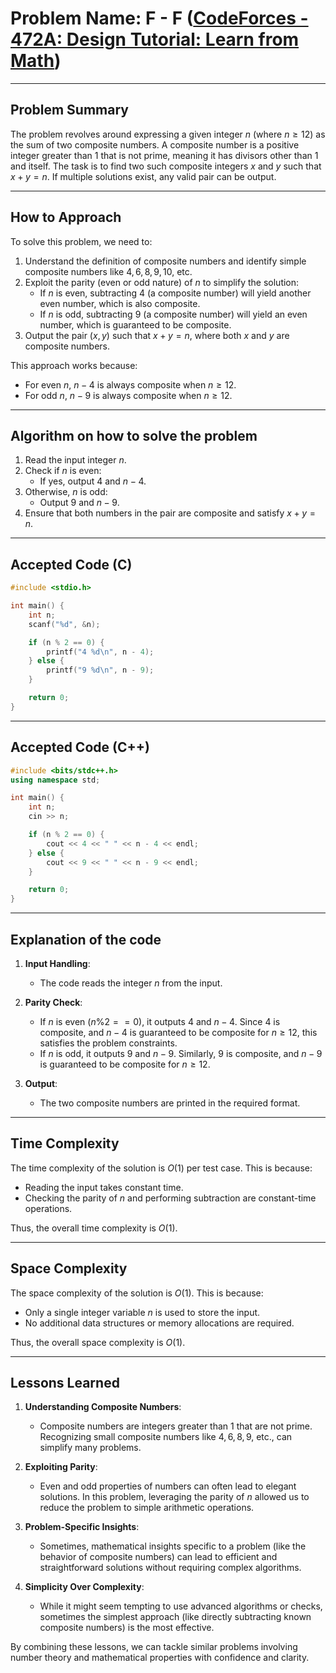 # Problem Name: F - F ([CodeForces - 472A: Design Tutorial: Learn from Math](http://codeforces.com/problemset/problem/472/A))

---

## Problem Summary

The problem revolves around expressing a given integer $n$ (where $n \geq 12$) as the sum of two composite numbers. A composite number is a positive integer greater than 1 that is not prime, meaning it has divisors other than 1 and itself. The task is to find two such composite integers $x$ and $y$ such that $x + y = n$. If multiple solutions exist, any valid pair can be output.

---

## How to Approach

To solve this problem, we need to:

1. Understand the definition of composite numbers and identify simple composite numbers like $4, 6, 8, 9, 10,$ etc.
2. Exploit the parity (even or odd nature) of $n$ to simplify the solution:
   - If $n$ is even, subtracting $4$ (a composite number) will yield another even number, which is also composite.
   - If $n$ is odd, subtracting $9$ (a composite number) will yield an even number, which is guaranteed to be composite.
3. Output the pair $(x, y)$ such that $x + y = n$, where both $x$ and $y$ are composite numbers.

This approach works because:

- For even $n$, $n - 4$ is always composite when $n \geq 12$.
- For odd $n$, $n - 9$ is always composite when $n \geq 12$.

---

## Algorithm on how to solve the problem

1. Read the input integer $n$.
2. Check if $n$ is even:
   - If yes, output $4$ and $n - 4$.
3. Otherwise, $n$ is odd:
   - Output $9$ and $n - 9$.
4. Ensure that both numbers in the pair are composite and satisfy $x + y = n$.

---

## Accepted Code (C)

```c
#include <stdio.h>

int main() {
    int n;
    scanf("%d", &n);

    if (n % 2 == 0) {
        printf("4 %d\n", n - 4);
    } else {
        printf("9 %d\n", n - 9);
    }

    return 0;
}
```

---

## Accepted Code (C++)

```cpp
#include <bits/stdc++.h>
using namespace std;

int main() {
    int n;
    cin >> n;

    if (n % 2 == 0) {
        cout << 4 << " " << n - 4 << endl;
    } else {
        cout << 9 << " " << n - 9 << endl;
    }

    return 0;
}
```

---

## Explanation of the code

1. **Input Handling**:
   - The code reads the integer $n$ from the input.

2. **Parity Check**:
   - If $n$ is even ($n \% 2 == 0$), it outputs $4$ and $n - 4$. Since $4$ is composite, and $n - 4$ is guaranteed to be composite for $n \geq 12$, this satisfies the problem constraints.
   - If $n$ is odd, it outputs $9$ and $n - 9$. Similarly, $9$ is composite, and $n - 9$ is guaranteed to be composite for $n \geq 12$.

3. **Output**:
   - The two composite numbers are printed in the required format.

---

## Time Complexity

The time complexity of the solution is $O(1)$ per test case. This is because:

- Reading the input takes constant time.
- Checking the parity of $n$ and performing subtraction are constant-time operations.

Thus, the overall time complexity is $O(1)$.

---

## Space Complexity

The space complexity of the solution is $O(1)$. This is because:

- Only a single integer variable $n$ is used to store the input.
- No additional data structures or memory allocations are required.

Thus, the overall space complexity is $O(1)$.

---

## Lessons Learned

1. **Understanding Composite Numbers**:
   - Composite numbers are integers greater than 1 that are not prime. Recognizing small composite numbers like $4, 6, 8, 9,$ etc., can simplify many problems.

2. **Exploiting Parity**:
   - Even and odd properties of numbers can often lead to elegant solutions. In this problem, leveraging the parity of $n$ allowed us to reduce the problem to simple arithmetic operations.

3. **Problem-Specific Insights**:
   - Sometimes, mathematical insights specific to a problem (like the behavior of composite numbers) can lead to efficient and straightforward solutions without requiring complex algorithms.

4. **Simplicity Over Complexity**:
   - While it might seem tempting to use advanced algorithms or checks, sometimes the simplest approach (like directly subtracting known composite numbers) is the most effective.

By combining these lessons, we can tackle similar problems involving number theory and mathematical properties with confidence and clarity.

